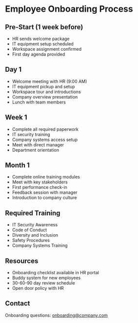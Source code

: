 # Employee Onboarding Process

## Pre-Start (1 week before)

- HR sends welcome package
- IT equipment setup scheduled
- Workspace assignment confirmed
- First day agenda provided

## Day 1

- Welcome meeting with HR (9:00 AM)
- IT equipment pickup and setup
- Workspace tour and introductions
- Company overview presentation
- Lunch with team members

## Week 1

- Complete all required paperwork
- IT security training
- Company systems access setup
- Meet with direct manager
- Department orientation

## Month 1

- Complete online training modules
- Meet with key stakeholders
- First performance check-in
- Feedback session with manager
- Introduction to company culture

## Required Training

- IT Security Awareness
- Code of Conduct
- Diversity and Inclusion
- Safety Procedures
- Company Systems Training

## Resources

- Onboarding checklist available in HR portal
- Buddy system for new employees
- 30-60-90 day review schedule
- Open door policy with HR

## Contact

Onboarding questions: onboarding@company.com
